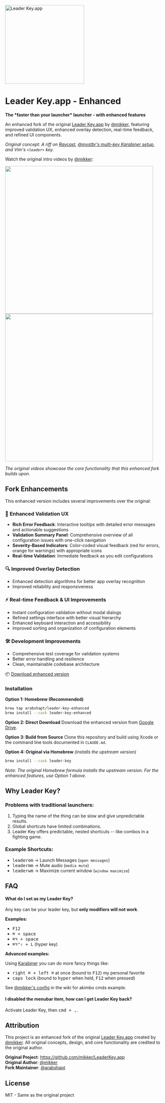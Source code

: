 <img src="https://s3.brnbw.com/icon_1024-akc2Ij3q9JOyhQ6Y7Lz6AFkX6nQQFhrQaRPqbV4vor0A62EA0vq4xOGrXpg6PVKi3aUJxOAyItkyktblPtZD4K4oYZ1bJVdh96VE.png" width="256" height="256" alt="Leader Key.app" />

# Leader Key.app - Enhanced

**The \*faster than your launcher\* launcher - with enhanced features**

An enhanced fork of the original [Leader Key.app](https://github.com/mikker/LeaderKey.app) by [@mikker](https://github.com/mikker), featuring improved validation UX, enhanced overlay detection, real-time feedback, and refined UI components.

*Original concept: A riff on [Raycast](https://www.raycast.com), [@mxstbr's multi-key Karabiner setup](https://www.youtube.com/watch?v=m5MDv9qwhU8&t=540s), and Vim's `<leader>` key.*

Watch the original intro videos by [@mikker](https://github.com/mikker):

<div>
<a href="https://www.youtube.com/watch?v=EQYakLsYSAQ"><img src="https://img.youtube.com/vi/EQYakLsYSAQ/maxresdefault.jpg" width=480></a>
<a href="https://www.youtube.com/watch?v=hzzQl5FOL-k"><img src="https://img.youtube.com/vi/hzzQl5FOL-k/maxresdefault.jpg" width=480></a>
</div>

*The original videos showcase the core functionality that this enhanced fork builds upon.*

## Fork Enhancements

This enhanced version includes several improvements over the original:

### 🎯 **Enhanced Validation UX**
- **Rich Error Feedback**: Interactive tooltips with detailed error messages and actionable suggestions
- **Validation Summary Panel**: Comprehensive overview of all configuration issues with one-click navigation
- **Severity-Based Indicators**: Color-coded visual feedback (red for errors, orange for warnings) with appropriate icons
- **Real-time Validation**: Immediate feedback as you edit configurations

### 🔍 **Improved Overlay Detection**
- Enhanced detection algorithms for better app overlay recognition
- Improved reliability and responsiveness

### ⚡ **Real-time Feedback & UI Improvements**
- Instant configuration validation without modal dialogs
- Refined settings interface with better visual hierarchy
- Enhanced keyboard interaction and accessibility
- Improved sorting and organization of configuration elements

### 🛠 **Development Improvements**
- Comprehensive test coverage for validation systems
- Better error handling and resilience
- Clean, maintainable codebase architecture

📦 [Download enhanced version](https://drive.google.com/file/d/1E6BcdelZ6FYXwM4fTGTyyY5_PBEsLOxb/view?usp=sharing)

### Installation

**Option 1: Homebrew (Recommended)**
```sh
brew tap arabshapt/leader-key-enhanced
brew install --cask leader-key-enhanced
```

**Option 2: Direct Download**
Download the enhanced version from [Google Drive](https://drive.google.com/file/d/1E6BcdelZ6FYXwM4fTGTyyY5_PBEsLOxb/view?usp=sharing).

**Option 3: Build from Source**
Clone this repository and build using Xcode or the command line tools documented in `CLAUDE.md`.

**Option 4: Original via Homebrew** *(installs the upstream version)*
```sh
brew install --cask leader-key
```

*Note: The original Homebrew formula installs the upstream version. For the enhanced features, use Option 1 above.*

## Why Leader Key?

### Problems with traditional launchers:

1. Typing the name of the thing can be slow and give unpredictable results.
2. Global shortcuts have limited combinations.
3. Leader Key offers predictable, nested shortcuts -- like combos in a fighting game.

### Example Shortcuts:

- <kbd>leader</kbd><kbd>o</kbd><kbd>m</kbd> → Launch Messages (`open messages`)
- <kbd>leader</kbd><kbd>m</kbd><kbd>m</kbd> → Mute audio (`media mute`)
- <kbd>leader</kbd><kbd>w</kbd><kbd>m</kbd> → Maximize current window (`window maximize`)

## FAQ

#### What do I set as my Leader Key?

Any key can be your leader key, but **only modifiers will not work**.

**Examples:**

- <kbd>F12</kbd>
- <kbd>⌘ + space</kbd>
- <kbd>⌘⌥ + space</kbd>
- <kbd>⌘⌥⌃⇧ + L</kbd> (hyper key)

**Advanced examples:**

Using [Karabiner](https://karabiner-elements.pqrs.org/) you can do more fancy things like:

- <kbd>right ⌘ + left ⌘</kbd> at once (bound to <kbd>F12</kbd>) my personal favorite
- <kbd>caps lock</kbd> (bound to <kbd>hyper</kbd> when held, <kbd>F12</kbd> when pressed)

See [@mikker's config](https://github.com/mikker/LeaderKey.app/wiki/@mikker's-config) in the wiki for akimbo cmds example.

#### I disabled the menubar item, how can I get Leader Key back?

Activate Leader Key, then <kbd>cmd + ,</kbd>.

## Attribution

This project is an enhanced fork of the original [Leader Key.app](https://github.com/mikker/LeaderKey.app) created by [@mikker](https://github.com/mikker). All original concepts, design, and core functionality are credited to the original author.

**Original Project**: https://github.com/mikker/LeaderKey.app  
**Original Author**: [@mikker](https://github.com/mikker)  
**Fork Maintainer**: [@arabshapt](https://github.com/arabshapt)

## License

MIT - Same as the original project
